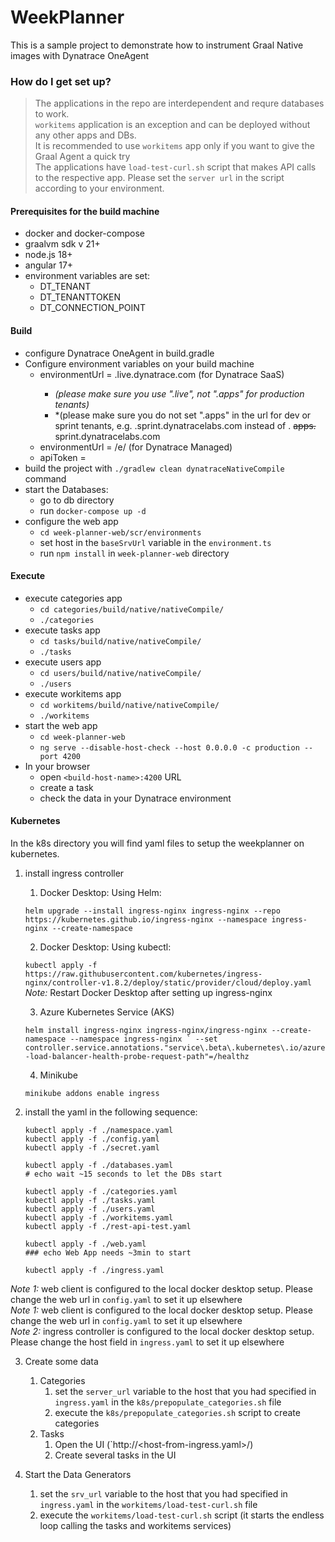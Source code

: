# WeekPlanner #

This is a sample project to demonstrate how to instrument Graal Native images with Dynatrace OneAgent

### How do I get set up? ###

>The applications in the repo are interdependent and requre databases to work.   
>`workitems` application is an exception and can be deployed without any other apps and DBs.  
> It is recommended to use `workitems` app only if you want to give the Graal Agent a quick try  
>The applications have `load-test-curl.sh` script that makes API calls to the respective app. Please set the `server url` in the script according to your environment.

#### Prerequisites for the build machine ####

* docker and docker-compose
* graalvm sdk v 21+
* node.js 18+
* angular 17+
* environment variables are set:
  * DT_TENANT
  * DT_TENANTTOKEN
  * DT_CONNECTION_POINT

#### Build ####

* configure Dynatrace OneAgent in build.gradle
* Configure environment variables on your build machine
  * environmentUrl = <tenant-id>.live.dynatrace.com (for Dynatrace SaaS)
    * *(please make sure you use ".live", not ".apps" for production tenants)*
    * *(please make sure you do not set ".apps" in the url for dev or sprint tenants, e.g. <tenant-id>.sprint.dynatracelabs.com instead of <tenant-id>. ~~apps.~~ sprint.dynatracelabs.com
  * environmentUrl = <dynatrace-cluster-url>/e/<tenant-id> (for Dynatrace Managed)
  * apiToken = <doken with deployment scope>
* build the project with `./gradlew clean dynatraceNativeCompile` command
* start the Databases:
  * go to db directory
  * run `docker-compose up -d`
* configure the web app
  * `cd week-planner-web/scr/environments`
  * set host in the `baseSrvUrl` variable in the `environment.ts`
  * run `npm install` in `week-planner-web` directory

#### Execute ####

* execute categories app
  * `cd categories/build/native/nativeCompile/`
  * `./categories`
* execute tasks app
    * `cd tasks/build/native/nativeCompile/`
    * `./tasks`
* execute users app
  * `cd users/build/native/nativeCompile/`
  * `./users`
* execute workitems app
  * `cd workitems/build/native/nativeCompile/`
  * `./workitems`
* start the web app
  * `cd week-planner-web`
  * `ng serve --disable-host-check --host 0.0.0.0 -c production --port 4200`
* In your browser
  * open `<build-host-name>:4200` URL
  * create a task
  * check the data in your Dynatrace environment

#### Kubernetes ####

In the k8s directory you will find yaml files to setup the weekplanner on kubernetes.

1. install ingress controller
   1. Docker Desktop: Using Helm:

    ```helm upgrade --install ingress-nginx ingress-nginx --repo https://kubernetes.github.io/ingress-nginx --namespace ingress-nginx --create-namespace```

   2. Docker Desktop: Using kubectl:

    ```kubectl apply -f https://raw.githubusercontent.com/kubernetes/ingress-nginx/controller-v1.8.2/deploy/static/provider/cloud/deploy.yaml```   
    *Note:* Restart Docker Desktop after setting up ingress-nginx

   3. Azure Kubernetes Service (AKS)

    ```helm install ingress-nginx ingress-nginx/ingress-nginx --create-namespace --namespace ingress-nginx `
    --set controller.service.annotations."service\.beta\.kubernetes\.io/azure-load-balancer-health-probe-request-path"=/healthz```

   4. Minikube

    ```minikube addons enable ingress```


2. install the yaml in the following sequence:
    
   ```
   kubectl apply -f ./namespace.yaml
   kubectl apply -f ./config.yaml
   kubectl apply -f ./secret.yaml
   
   kubectl apply -f ./databases.yaml
   # echo wait ~15 seconds to let the DBs start
   
   kubectl apply -f ./categories.yaml
   kubectl apply -f ./tasks.yaml
   kubectl apply -f ./users.yaml
   kubectl apply -f ./workitems.yaml
   kubectl apply -f ./rest-api-test.yaml
   
   kubectl apply -f ./web.yaml
   ### echo Web App needs ~3min to start
   
   kubectl apply -f ./ingress.yaml 
   ```

*Note 1:* web client is configured to the local docker desktop setup. Please change the web url in `config.yaml` to set it up elsewhere     
*Note 1:* web client is configured to the local docker desktop setup. Please change the web url in `config.yaml` to set it up elsewhere     
*Note 2:* ingress controller is configured to the local docker desktop setup. Please change the host field in `ingress.yaml` to set it up elsewhere

3. Create some data
   1. Categories
      1. set the `server_url` variable to the host that you had specified in `ingress.yaml` in the `k8s/prepopulate_categories.sh` file 
      2. execute the `k8s/prepopulate_categories.sh` script to create categories
   2. Tasks
      1. Open the UI (`http://<host-from-ingress.yaml>/)
      2. Create several tasks in the UI

4. Start the Data Generators
   1. set the `srv_url` variable to the host that you had specified in `ingress.yaml` in the `workitems/load-test-curl.sh` file
   2. execute the `workitems/load-test-curl.sh` script (it starts the endless loop calling the tasks and workitems services)

